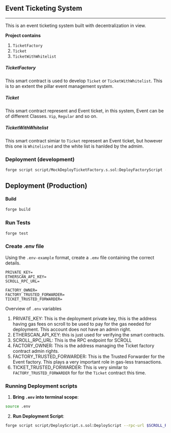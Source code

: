 ## Event Ticketing System
---------------------------
This is an event ticketing system built with decentralization in view.

**Project contains**
1. `TicketFactory`
2. `Ticket`
3. `TicketWithWhitelist`

##### TicketFactory
This smart contract is used to develop `Ticket` or `TicketWithWhitelist`. This is to an extent the pillar event management system.

##### Ticket
This smart contract represent and Event ticket, in this system, Event can be of different Classes. `Vip`, `Regular` and so on.

##### TicketWithWhitelist
This smart contract simiar to `Ticket` represent an Event ticket, but however this one is `Whitelisted` and the white list is hanlded by the admim.




### Deployment (development)
```sh
forge script script/MockDeployTicketFactory.s.sol:DeployFactoryScript --rpc-url $SCROLL_RPC_URL --broadcast -vvvv --ffi --verify   
```


## Deployment (Production)

#### Build

```bash
forge build
```

### Run Tests
```bash
forge test
```

### Create .env file
Using the `.env-example` format, create a `.emv` file containing the correct details. 

```text
PRIVATE_KEY=
ETHERSCAN_API_KEY=
SCROLL_RPC_URL=

FACTORY_OWNER=
FACTORY_TRUSTED_FORWARDER=
TICKET_TRUSTED_FORWARDER=
```

Overview of `.env` variables 
1. PRIVATE_KEY: This is the deployment private key, this is the address having gas fees on scroll to be used to pay for the gas needed for deployment. This account does not have an admin right. 
2. ETHERSCAN_API_KEY: this is just used for verifying the smart contracts.
3. SCROLL_RPC_URL: This is the RPC endpoint for SCROLL
4. FACTORY_OWNER: This is the address managing the Ticket factory contract admin rights.
5. FACTORY_TRUSTED_FORWARDER:  This is the Trusted Forwarder for the Event factory. This plays a very important role in gas-less transactions.
6. TICKET_TRUSTED_FORWARDER: This is very similar to `FACTORY_TRUSTED_FORWARDER` for for the `Ticket` contract this time.

### Running Deployment scripts

1. **Bring `.env` into terminal scope**: 
```bash
source .env
```
2. **Run Deployment Script**: 
```bash
forge script script/DeployScript.s.sol:DeployScript --rpc-url $SCROLL_RPC_URL --broadcast -vvvv --ffi --verify  
```

